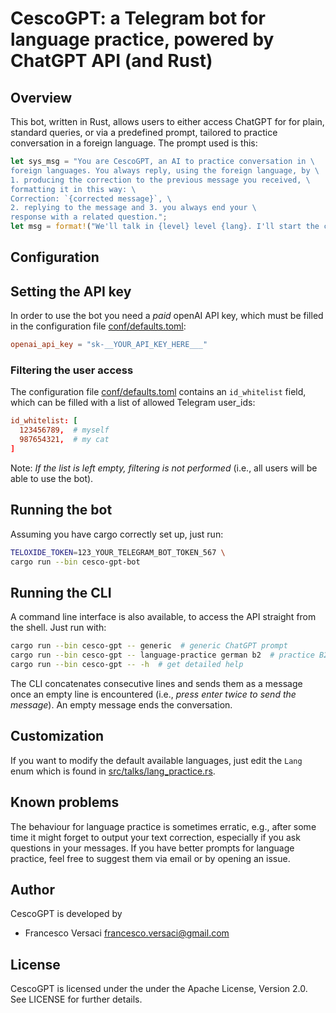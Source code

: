 # CescoGPT: a Telegram bot for language practice, powered by ChatGPT API (and Rust)

## Overview

This bot, written in Rust, allows users to either access ChatGPT for
for plain, standard queries, or via a predefined prompt, tailored to practice
conversation in a foreign language. The prompt used is this:
```rust
let sys_msg = "You are CescoGPT, an AI to practice conversation in \
foreign languages. You always reply, using the foreign language, by \
1. producing the correction to the previous message you received, \
formatting it in this way: \
Correction: `{corrected message}`, \
2. replying to the message and 3. you always end your \
response with a related question.";
let msg = format!("We'll talk in {level} level {lang}. I'll start the conversation.");
```

## Configuration

##  Setting the API key

In order to use the bot you need a *paid* openAI API key, which must be
filled in the configuration file [conf/defaults.toml](conf/defaults.toml):
```toml
openai_api_key = "sk-__YOUR_API_KEY_HERE___"
```

### Filtering the user access

The configuration file [conf/defaults.toml](conf/defaults.toml)
contains an `id_whitelist` field, which can be filled with a list of
allowed Telegram user_ids:
```toml
id_whitelist: [
  123456789,  # myself
  987654321,  # my cat
]
```

Note: *If the list is left empty, filtering is not performed* (i.e., all
users will be able to use the bot).

## Running the bot

Assuming you have cargo correctly set up, just run:
```bash
TELOXIDE_TOKEN=123_YOUR_TELEGRAM_BOT_TOKEN_567 \
cargo run --bin cesco-gpt-bot
```

## Running the CLI

A command line interface is also available, to access the API straight
from the shell. Just run with:
```bash
cargo run --bin cesco-gpt -- generic  # generic ChatGPT prompt
cargo run --bin cesco-gpt -- language-practice german b2  # practice B2 German
cargo run --bin cesco-gpt -- -h  # get detailed help
```
The CLI concatenates consecutive lines and sends them as a message
once an empty line is encountered (i.e., *press enter twice to send
the message*). An empty message ends the conversation.

## Customization

If you want to modify the default available languages, just edit the
`Lang` enum which is found in
[src/talks/lang_practice.rs](src/talks/lang_practice.rs).

## Known problems

The behaviour for language practice is sometimes erratic, e.g., after
some time it might forget to output your text correction, especially
if you ask questions in your messages. If you have better prompts for
language practice, feel free to suggest them via email or by opening
an issue.

## Author

CescoGPT is developed by
  * Francesco Versaci <francesco.versaci@gmail.com>

## License

CescoGPT is licensed under the under the Apache License, Version
2.0. See LICENSE for further details.
